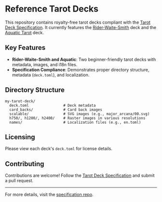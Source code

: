 # Reference Tarot Decks

This repository contains royalty-free tarot decks compliant with the [Tarot Deck Specification](https://github.com/arcanaland/specifications). It currently features the [Rider-Waite-Smith](https://en.wikipedia.org/wiki/Rider%E2%80%93Waite_Tarot) deck and the [Aquatic Tarot](http://www.aquatictarot.net/deck/tarot.html) deck.

## Key Features

- **Rider-Waite-Smith and Aquatic**: Two beginner-friendly tarot decks with metadata, images, and i18n files.
- **Specification Compliance**: Demonstrates proper directory structure, metadata (`deck.toml`), and localization.

## Directory Structure

```
my-tarot-deck/
  deck.toml                # Deck metadata
  card_backs/              # Card back images
  scalable/                # SVG images (e.g., major_arcana/00.svg)
  h750/, h1200/, h2400/    # Raster images in various resolutions
  names/                   # Localization files (e.g., en.toml)
```

## Licensing

Please view each deck's `deck.toml` for license details.

## Contributing

Contributions are welcome! Follow the [Tarot Deck Specification](https://github.com/arcanaland/specifications) and submit a pull request. 

--- 

For more details, visit the [specification repo](https://github.com/arcanaland/specifications).
